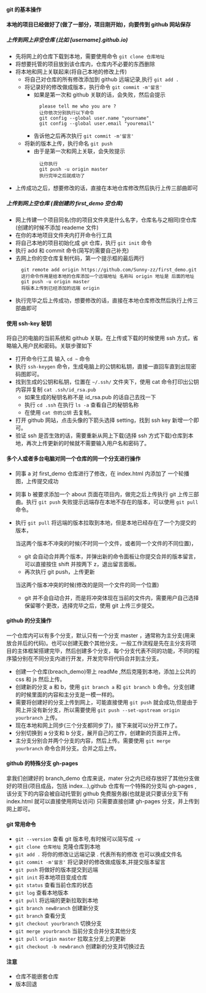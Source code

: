 #### git 的基本操作

#### 本地的项目已经做好了(做了一部分，项目刚开始)，向要传到 github 网站保存

##### 上传到网上非空仓库 (比如 [username].github.io)

- 先将网上的仓库下载到本地，需要使用命令 `git clone 仓库地址`
- 将想要托管的项目放到该仓库内，仓库内不必要的东西删除
- 将本地和网上关联起来(将自己本地的修改上传)
  - 将自己对仓库的所有修改添加到 github 远端记录,执行 `git add .`
  - 将记录好的修改做成版本，执行命令 `git commit -m'留言'`
    - 如果是第一次和 github 关联的话，会失败，然后会提示
      ```shell
        please tell me who you are ?
        让你依次分别执行以下命令
        git config --global user.name "yourname"
        git config --global user.email "youremail"
      ```
    - 告诉他之后再次执行 `git commit -m'留言'`
  - 将新的版本上传，执行命名 `git push`
    - 由于是第一次和网上关联，会失败提示
      ```
        让你执行
        git push -u origin master
        执行完毕之后就成功了
      ```
- 上传成功之后，想要修改的话，直接在本地仓库修改然后执行上传三部曲即可

##### 上传到网上空仓库 (我创建的 first_demo 空仓库)

- 网上传建一个项目同名(你的项目文件夹是什么名字，仓库名与之相同)空仓库(创建的时候不添加 reademe 文件)
- 在你的本地项目文件夹内打开命令行工具
- 将自己本地的项目初始化成 git 仓库，执行 `git init` 命令
- 执行 add 和 commit 命令(简写的需要自己补充)
- 去网上你的空仓库复制代码，第一个提示框的最后两行
  ```
    git remote add origin https://github.com/Sunny-zz/first_demo.git
    这行命令作用是给本地的仓库添加一个远端地址 名称叫 origin 地址是 后面的地址
    git push -u origin master
    将版本上传到已经添加的远端 origin
  ```
- 执行完毕之后上传成功，想要修改的话，直接在本地仓库修改然后执行上传三部曲即可

#### 使用 ssh-key 秘钥

将自己的电脑的当前系统和 github 关联。在上传或下载的时候使用 ssh 方式，省略输入用户民和密码。关联步骤如下

- 打开命令行工具 输入 `cd ~` 命令
- 执行 `ssh-keygen` 命令，生成电脑上的公钥和私钥，直接一直回车直到出现密码图即可。
- 找到生成的公钥和私钥，位置在 `~/.ssh/` 文件夹下，使用 cat 命令打印出公钥内容并复制 `cat .ssh/id_rsa.pub`
  - 如果生成的秘钥名称不是 id_rsa.pub 的话自己去找一下
  - 执行 `cd .ssh` 在执行 `ls -a` 查看自己的秘钥名称
  - 在使用 `cat 你的公钥` 去复制。
- 打开 github 网站，点击头像的下箭头选择 setting，找到 ssh key 新增一个即可。
- 验证 ssh 是否生效的话，需要重新从网上下载(选择 ssh 方式下载)仓库到本地，再次上传更新的时候就不需要输入用户名和密码了。

#### 多个人或者多台电脑对同一个仓库的同一个分支进行操作

- 同事 a 对 first_demo 仓库进行了修改，在 index.html 内添加了 一个轮播图，上传提交成功
- 同事 b 被要求添加一个 about 页面在项目内，做完之后上传执行 git 上传三部曲。执行 `git push` 失败提示远端存在本地不存在的版本，可以使用 `git pull` 命令。
- 执行 `git pull` 将远端的版本拉取到本地，但是本地已经存在了一个为提交的版本，

  当这两个版本不冲突的时候(不时同一个文件，或者同一个文件的不同位置)，

  - git 会自动合并两个版本，并弹出新的命令面板让你提交合并的版本留言，可以直接按住 shift 并按两下 z，退出留言面板。
  - 再次执行 git push，上传更新

  当这两个版本冲突的时候(修改的是同一个文件的同一个位置)

  - git 并不会自动合并，而是将冲突体现在当前的文件内，需要用户自己选择保留哪个更改，选择完毕之后，使用 git 上传三步提交。

#### github 的分支操作

一个仓库内可以有多个分支，默认只有一个分支 master ，通常称为主分支(用来放合并后的代码)。也可以创建无数个其他分支。一般工作流程是先在主分支将项目的主体框架搭建完毕，然后创建多个分支，每个分支代表不同的功能，不同的程序猿分别在不同分支内进行开发，开发完毕将代码合并到主分支。

- 创建一个仓库(breach_demo)带上 readMe ,然后克隆到本地，添加上公共的 css 和 js 然后上传。
- 创建新的分支 a 和 b，使用 `git branch a` 和 `git branch b` 命令。分支创建的时候里面的内容和主分支是一模一样的。
- 需要将创建好的分支上传到网上，可能直接使用 `git push` 就会成功,但是由于网上并没有新分支，所以需要使用 `git push --set-upstream origin yourbranch` 上传。
- 现在本地和网上同步(三个分支都同步了)，接下来就可以分开工作了。
- 分别切换到 a 分支和 b 分支，展开自己的工作，创建新的页面并上传。
- 主分支分别合并两个分支的内容，然后上传。需要使用 `git merge yourbranch` 命令合并分支。合并之后上传。

#### github 的特殊分支 gh-pages

拿我们创建好的 branch_demo 仓库来说，mater 分之内已经存放好了其他分支做好的项目(项目成品，包括 index...),github 仓库有一个特殊的分支叫 gh-pages ,该分支下的内容会被自动托管到 github 免费服务器(也就是说只要该分支下有 index.html 就可以直接使用网址访问)
只需要直接创建 gh-pages 分支，并上传到网上即可。

#### git 常用命令

- `git --version` 查看 git 版本号,有时候可以简写成 `-v`
- `git clone 仓库地址` 克隆仓库到本地
- `git add .` 将你的修改让远端记录 . 代表所有的修改 也可以换成文件名
- `git commit -m'留言'` 将记录好的修改做成版本,并提交版本留言
- `git push` 将做好的版本提交到远端
- `git init` 将本地项目变成仓库
- `git status` 查看当前仓库的状态
- `git log` 查看本地版本
- `git pull` 将远端的更新拉取到本地
- `git branch newBranch` 创建新分支
- `git branch` 查看分支
- `git checkout yourbranch` 切换分支
- `git merge yourbranch` 当前分支合并分支其他分支
- `git pull origin master` 拉取主分支上的更新
- `git checkout -b newbranch` 创建新的分支并切换过去

#### 注意

- 仓库不能嵌套仓库
- 版本回退
